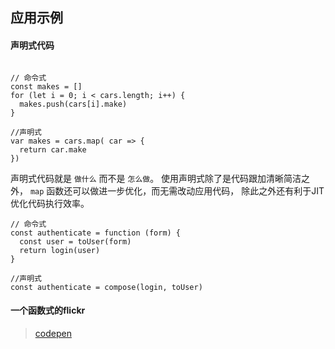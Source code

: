 ## 应用示例

#### 声明式代码

```

// 命令式
const makes = []
for (let i = 0; i < cars.length; i++) {
  makes.push(cars[i].make)
}

//声明式
var makes = cars.map( car => {
  return car.make
})

```
声明式代码就是 `做什么` 而不是 `怎么做`。 
使用声明式除了是代码跟加清晰简洁之外， `map` 函数还可以做进一步优化，而无需改动应用代码，
除此之外还有利于JIT优化代码执行效率。

```
// 命令式
const authenticate = function (form) {
  const user = toUser(form)
  return login(user)
}

//声明式
const authenticate = compose(login, toUser)

```

#### 一个函数式的flickr

> [codepen](https://codepen.io/zunyi/pen/NLYELB)


